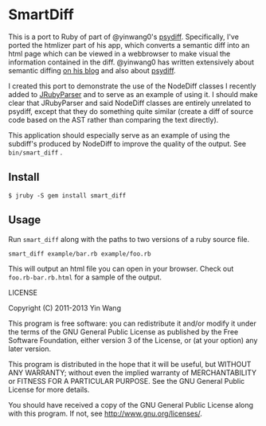 # SmartDiff

This is a port to Ruby of part of @yinwang0's [psydiff](https://github.com/yinwang0/psydiff). Specifically, I've ported the htmlizer part of his app, which converts a semantic diff into an html page which can be viewed in a webbrowser to make visual the information contained in the diff.  @yinwang0
has written extensively about semantic diffing [on his blog](http://yinwang0.wordpress.com/2012/01/03/ydiff/) and also about [psydiff](http://yinwang0.wordpress.com/2013/07/06/psydiff/).

I created this port to demonstrate the use of the NodeDiff classes
I recently added to [JRubyParser](https://github.com/jruby/jruby-parser) and
to serve as an example of using it. I should make clear that JRubyParser and
said NodeDiff classes are entirely unrelated to psydiff, except that they do
something quite similar (create a diff of source code based on the AST rather than comparing the text directly).

This application should especially serve as an example of using the subdiff's
produced by NodeDiff to improve the quality of the output. See `bin/smart_diff`
.

## Install

```
$ jruby -S gem install smart_diff
```

## Usage

Run `smart_diff` along with the paths to two versions of a ruby source file.

    smart_diff example/bar.rb example/foo.rb

This will output an html file you can open in your browser. Check out `foo.rb-bar.rb.html` for a sample of the output.

LICENSE

Copyright (C) 2011-2013 Yin Wang

This program is free software: you can redistribute it and/or modify it under the terms of the GNU General Public License as published by the Free Software Foundation, either version 3 of the License, or (at your option) any later version.

This program is distributed in the hope that it will be useful, but WITHOUT ANY WARRANTY; without even the implied warranty of MERCHANTABILITY or FITNESS FOR A PARTICULAR PURPOSE. See the GNU General Public License for more details.

You should have received a copy of the GNU General Public License along with this program. If not, see http://www.gnu.org/licenses/.
